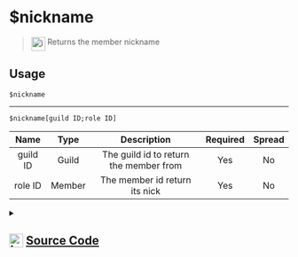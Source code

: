 # $nickname
> <img align="top" src="https://upload.wikimedia.org/wikipedia/commons/thumb/e/e4/Infobox_info_icon.svg/160px-Infobox_info_icon.svg.png?20150409153300" alt="image" width="25" height="auto"> Returns the member nickname
## Usage
```
$nickname
```
---
```
$nickname[guild ID;role ID]
```
| Name | Type | Description | Required | Spread
| :---: | :---: | :---: | :---: | :---: |
guild ID | Guild | The guild id to return the member from | Yes | No
role ID | Member | The member id return its nick | Yes | No
<details>
<summary>
    
## <img align="top" src="https://cdn4.iconfinder.com/data/icons/iconsimple-logotypes/512/github-512.png" alt="image" width="25" height="auto">  [Source Code](https://github.com/tryforge/ForgeScript-V2/blob/main/src/native/nickname.ts)
    
</summary>
    
```ts
import { ArgType, NativeFunction, Return } from "../structures"

export default new NativeFunction({
    name: "$nickname",
    version: "1.0.0",
    description: "Returns the member nickname",
    brackets: false,
    unwrap: true,
    args: [
        {
            name: "guild ID",
            description: "The guild id to return the member from",
            rest: false,
            type: ArgType.Guild,
            required: true,
        },
        {
            name: "role ID",
            description: "The member id return its nick",
            rest: false,
            type: ArgType.Member,
            pointer: 0,
            required: true,
        },
    ],
    execute(ctx, [, member]) {
        return this.success((member ?? ctx.member)?.displayName)
    },
})

```
    
</details>